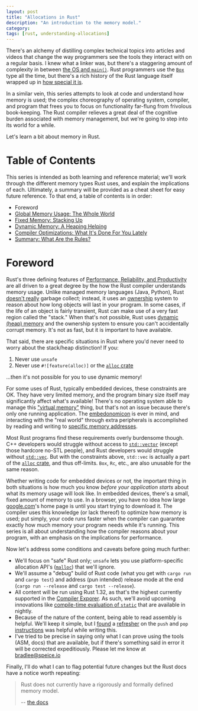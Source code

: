 ```yaml
---
layout: post
title: "Allocations in Rust"
description: "An introduction to the memory model."
category:
tags: [rust, understanding-allocations]
---
```


There's an alchemy of distilling complex technical topics into articles and videos that change the
way programmers see the tools they interact with on a regular basis. I knew what a linker was, but
there's a staggering amount of complexity in between
[the OS and `main()`](https://www.youtube.com/watch?v=dOfucXtyEsU). Rust programmers use the
[`Box`](https://doc.rust-lang.org/stable/std/boxed/struct.Box.html) type all the time, but there's a
rich history of the Rust language itself wrapped up in
[how special it is](https://manishearth.github.io/blog/2017/01/10/rust-tidbits-box-is-special/).

In a similar vein, this series attempts to look at code and understand how memory is used; the
complex choreography of operating system, compiler, and program that frees you to focus on
functionality far-flung from frivolous book-keeping. The Rust compiler relieves a great deal of the
cognitive burden associated with memory management, but we're going to step into its world for a
while.

Let's learn a bit about memory in Rust.

# Table of Contents

This series is intended as both learning and reference material; we'll work through the different
memory types Rust uses, and explain the implications of each. Ultimately, a summary will be provided
as a cheat sheet for easy future reference. To that end, a table of contents is in order:

- Foreword
- [Global Memory Usage: The Whole World](/2019/02/the-whole-world.html)
- [Fixed Memory: Stacking Up](/2019/02/stacking-up.html)
- [Dynamic Memory: A Heaping Helping](/2019/02/a-heaping-helping.html)
- [Compiler Optimizations: What It's Done For You Lately](/2019/02/compiler-optimizations.html)
- [Summary: What Are the Rules?](/2019/02/summary.html)

# Foreword

Rust's three defining features of
[Performance, Reliability, and Productivity](https://www.rust-lang.org/) are all driven to a great
degree by the how the Rust compiler understands memory usage. Unlike managed memory languages (Java,
Python), Rust
[doesn't really](https://words.steveklabnik.com/borrow-checking-escape-analysis-and-the-generational-hypothesis)
garbage collect; instead, it uses an
[ownership](https://doc.rust-lang.org/book/ch04-01-what-is-ownership.html) system to reason about
how long objects will last in your program. In some cases, if the life of an object is fairly
transient, Rust can make use of a very fast region called the "stack." When that's not possible,
Rust uses
[dynamic (heap) memory](https://en.wikipedia.org/wiki/Memory_management#Dynamic_memory_allocation)
and the ownership system to ensure you can't accidentally corrupt memory. It's not as fast, but it
is important to have available.

That said, there are specific situations in Rust where you'd never need to worry about the
stack/heap distinction! If you:

1. Never use `unsafe`
2. Never use `#![feature(alloc)]` or the [`alloc` crate](https://doc.rust-lang.org/alloc/index.html)

...then it's not possible for you to use dynamic memory!

For some uses of Rust, typically embedded devices, these constraints are OK. They have very limited
memory, and the program binary size itself may significantly affect what's available! There's no
operating system able to manage this
["virtual memory"](https://en.wikipedia.org/wiki/Virtual_memory) thing, but that's not an issue
because there's only one running application. The
[embedonomicon](https://docs.rust-embedded.org/embedonomicon/preface.html) is ever in mind, and
interacting with the "real world" through extra peripherals is accomplished by reading and writing
to [specific memory addresses](https://bob.cs.sonoma.edu/IntroCompOrg-RPi/sec-gpio-mem.html).

Most Rust programs find these requirements overly burdensome though. C++ developers would struggle
without access to [`std::vector`](https://en.cppreference.com/w/cpp/container/vector) (except those
hardcore no-STL people), and Rust developers would struggle without
[`std::vec`](https://doc.rust-lang.org/std/vec/struct.Vec.html). But with the constraints above,
`std::vec` is actually a part of the
[`alloc` crate](https://doc.rust-lang.org/alloc/vec/struct.Vec.html), and thus off-limits. `Box`,
`Rc`, etc., are also unusable for the same reason.

Whether writing code for embedded devices or not, the important thing in both situations is how much
you know _before your application starts_ about what its memory usage will look like. In embedded
devices, there's a small, fixed amount of memory to use. In a browser, you have no idea how large
[google.com](https://www.google.com)'s home page is until you start trying to download it. The
compiler uses this knowledge (or lack thereof) to optimize how memory is used; put simply, your code
runs faster when the compiler can guarantee exactly how much memory your program needs while it's
running. This series is all about understanding how the compiler reasons about your program, with an
emphasis on the implications for performance.

Now let's address some conditions and caveats before going much further:

- We'll focus on "safe" Rust only; `unsafe` lets you use platform-specific allocation API's
  ([`malloc`](https://www.tutorialspoint.com/c_standard_library/c_function_malloc.htm)) that we'll
  ignore.
- We'll assume a "debug" build of Rust code (what you get with `cargo run` and `cargo test`) and
  address (pun intended) release mode at the end (`cargo run --release` and `cargo test --release`).
- All content will be run using Rust 1.32, as that's the highest currently supported in the
  [Compiler Exporer](https://godbolt.org/). As such, we'll avoid upcoming innovations like
  [compile-time evaluation of `static`](https://github.com/rust-lang/rfcs/blob/master/text/0911-const-fn.md)
  that are available in nightly.
- Because of the nature of the content, being able to read assembly is helpful. We'll keep it
  simple, but I [found](https://stackoverflow.com/a/4584131/1454178) a
  [refresher](https://stackoverflow.com/a/26026278/1454178) on the `push` and `pop`
  [instructions](http://www.cs.virginia.edu/~evans/cs216/guides/x86.html) was helpful while writing
  this.
- I've tried to be precise in saying only what I can prove using the tools (ASM, docs) that are
  available, but if there's something said in error it will be corrected expeditiously. Please let
  me know at [bradlee@speice.io](mailto:bradlee@speice.io)

Finally, I'll do what I can to flag potential future changes but the Rust docs have a notice worth
repeating:

> Rust does not currently have a rigorously and formally defined memory model.
>
> -- [the docs](https://doc.rust-lang.org/std/ptr/fn.read_volatile.html)
